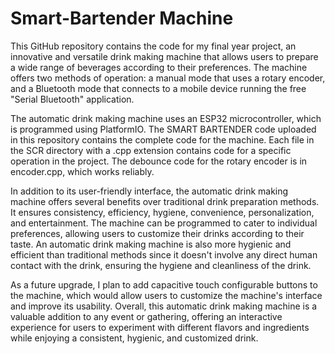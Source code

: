 # Smart-Bartender Machine
This GitHub repository contains the code for my final year project, an innovative and versatile drink making machine that allows users to prepare a wide range of beverages according to their preferences. The machine offers two methods of operation: a manual mode that uses a rotary encoder, and a Bluetooth mode that connects to a mobile device running the free "Serial Bluetooth" application.

The automatic drink making machine uses an ESP32 microcontroller, which is programmed using PlatformIO. The SMART BARTENDER code uploaded in this repository contains the complete code for the machine. Each file in the SCR directory with a .cpp extension contains code for a specific operation in the project. The debounce code for the rotary encoder is in encoder.cpp, which works reliably.

In addition to its user-friendly interface, the automatic drink making machine offers several benefits over traditional drink preparation methods. It ensures consistency, efficiency, hygiene, convenience, personalization, and entertainment. The machine can be programmed to cater to individual preferences, allowing users to customize their drinks according to their taste. An automatic drink making machine is also more hygienic and efficient than traditional methods since it doesn't involve any direct human contact with the drink, ensuring the hygiene and cleanliness of the drink.

As a future upgrade, I plan to add capacitive touch configurable buttons to the machine, which would allow users to customize the machine's interface and improve its usability. Overall, this automatic drink making machine is a valuable addition to any event or gathering, offering an interactive experience for users to experiment with different flavors and ingredients while enjoying a consistent, hygienic, and customized drink.
